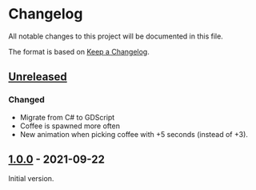 # Changelog

All notable changes to this project will be documented in this file.

The format is based on [Keep a Changelog](https://keepachangelog.com/en/1.0.0/).

## [Unreleased]

### Changed

- Migrate from C# to GDScript
- Coffee is spawned more often
- New animation when picking coffee with +5 seconds (instead of +3).

## [1.0.0] - 2021-09-22

Initial version.

[Unreleased]: https://github.com/sharingcloud/sc-dev-machine/compare/v1.0.0...HEAD
[1.0.0]: https://github.com/sharingcloud/sc-dev-machine/releases/tag/v1.0.0